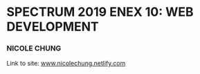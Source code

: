 # SPECTRUM 2019 ENEX 10: WEB DEVELOPMENT
### NICOLE CHUNG

Link to site: www.nicolechung.netlify.com
